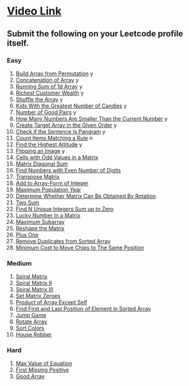 # [Video Link](https://youtu.be/n60Dn0UsbEk)

## Submit the following on your Leetcode profile itself.

### Easy
1. [Build Array from Permutation](https://leetcode.com/problems/build-array-from-permutation/)   y
2. [Concatenation of Array](https://leetcode.com/problems/concatenation-of-array/) y
3. [Running Sum of 1d Array](https://leetcode.com/problems/running-sum-of-1d-array/) y
4. [Richest Customer Wealth](https://leetcode.com/problems/richest-customer-wealth/) y
5. [Shuffle the Array](https://leetcode.com/problems/shuffle-the-array/)   y
6. [Kids With the Greatest Number of Candies](https://leetcode.com/problems/kids-with-the-greatest-number-of-candies/)  y
7. [Number of Good Pairs](https://leetcode.com/problems/number-of-good-pairs/)    y
8. [How Many Numbers Are Smaller Than the Current Number](https://leetcode.com/problems/how-many-numbers-are-smaller-than-the-current-number/) y
9. [Create Target Array in the Given Order](https://leetcode.com/problems/create-target-array-in-the-given-order/)  y
10. [Check if the Sentence Is Pangram](https://leetcode.com/problems/check-if-the-sentence-is-pangram/)   y
11. [Count Items Matching a Rule](https://leetcode.com/problems/count-items-matching-a-rule/)  n
12. [Find the Highest Altitude](https://leetcode.com/problems/find-the-highest-altitude/)     y
13. [Flipping an Image](https://leetcode.com/problems/flipping-an-image/)   y
14. [Cells with Odd Values in a Matrix](https://leetcode.com/problems/cells-with-odd-values-in-a-matrix/)
15. [Matrix Diagonal Sum](https://leetcode.com/problems/matrix-diagonal-sum/)
16. [Find Numbers with Even Number of Digits](https://leetcode.com/problems/find-numbers-with-even-number-of-digits/)
17. [Transpose Matrix](https://leetcode.com/problems/transpose-matrix/)
18. [Add to Array-Form of Integer](https://leetcode.com/problems/add-to-array-form-of-integer/)
19. [Maximum Population Year](https://leetcode.com/problems/maximum-population-year/)
20. [Determine Whether Matrix Can Be Obtained By Rotation](https://leetcode.com/problems/determine-whether-matrix-can-be-obtained-by-rotation/)
21. [Two Sum](https://leetcode.com/problems/two-sum/)
22. [Find N Unique Integers Sum up to Zero](https://leetcode.com/problems/find-n-unique-integers-sum-up-to-zero/)
23. [Lucky Number In a Matrix](https://leetcode.com/problems/lucky-numbers-in-a-matrix/)
24. [Maximum Subarray](https://leetcode.com/problems/maximum-subarray/)
25. [Reshape the Matrix](https://leetcode.com/problems/reshape-the-matrix/)
26. [Plus One](https://leetcode.com/problems/plus-one/)
27. [Remove Duplicates from Sorted Array](https://leetcode.com/problems/remove-duplicates-from-sorted-array/)
28. [Minimum Cost to Move Chips to The Same Position](https://leetcode.com/problems/minimum-cost-to-move-chips-to-the-same-position/)

### Medium
1. [Spiral Matrix](https://leetcode.com/problems/spiral-matrix/)
2. [Spiral Matrix II](https://leetcode.com/problems/spiral-matrix-ii/)
3. [Spiral Matrix III](https://leetcode.com/problems/spiral-matrix-iii/)
4. [Set Matrix Zeroes](https://leetcode.com/problems/set-matrix-zeroes/)
5. [Product of Array Except Self](https://leetcode.com/problems/product-of-array-except-self/)
6. [Find First and Last Position of Element in Sorted Array](https://leetcode.com/problems/find-first-and-last-position-of-element-in-sorted-array/)
7. [Jump Game](https://leetcode.com/problems/jump-game/)
8. [Rotate Array](https://leetcode.com/problems/rotate-array/)
9. [Sort Colors](https://leetcode.com/problems/sort-colors/)
10. [House Robber](https://leetcode.com/problems/house-robber/)

### Hard
1. [Max Value of Equation](https://leetcode.com/problems/max-value-of-equation/)
2. [First Missing Positive](https://leetcode.com/problems/first-missing-positive/)
3. [Good Array](https://leetcode.com/problems/check-if-it-is-a-good-array/)
